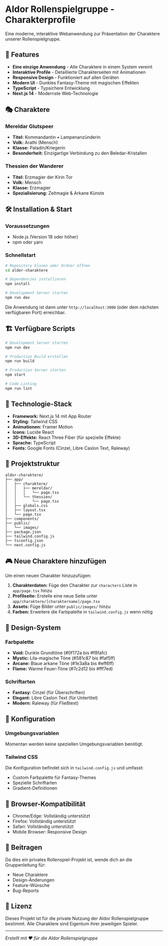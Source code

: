 # Aldor Rollenspielgruppe - Charakterprofile

Eine moderne, interaktive Webanwendung zur Präsentation der Charaktere unserer Rollenspielgruppe.

## 🚀 Features

- **Eine einzige Anwendung** - Alle Charaktere in einem System vereint
- **Interaktive Profile** - Detaillierte Charakterseiten mit Animationen
- **Responsive Design** - Funktioniert auf allen Geräten
- **Modern UI** - Dunkles Fantasy-Theme mit magischen Effekten
- **TypeScript** - Typsichere Entwicklung
- **Next.js 14** - Modernste Web-Technologie

## 🎭 Charaktere

### Mereldar Glutspeer
- **Titel:** Kommandantin • Lampenanzünderin
- **Volk:** Arathi (Mensch)
- **Klasse:** Paladin/Kriegerin
- **Besonderheit:** Einzigartige Verbindung zu den Beledar-Kristallen

### Thessien der Wanderer
- **Titel:** Erzmagier der Kirin Tor
- **Volk:** Mensch
- **Klasse:** Erzmagier
- **Spezialisierung:** Zeitmagie & Arkane Künste

## 🛠️ Installation & Start

### Voraussetzungen
- Node.js (Version 18 oder höher)
- npm oder yarn

### Schnellstart
```bash
# Repository klonen oder Ordner öffnen
cd aldor-charaktere

# Dependencies installieren
npm install

# Development Server starten
npm run dev
```

Die Anwendung ist dann unter `http://localhost:3000` (oder dem nächsten verfügbaren Port) erreichbar.

## 🏗️ Verfügbare Scripts

```bash
# Development Server starten
npm run dev

# Production Build erstellen
npm run build

# Production Server starten
npm start

# Code Linting
npm run lint
```

## 🎨 Technologie-Stack

- **Framework:** Next.js 14 mit App Router
- **Styling:** Tailwind CSS
- **Animationen:** Framer Motion
- **Icons:** Lucide React
- **3D-Effekte:** React Three Fiber (für spezielle Effekte)
- **Sprache:** TypeScript
- **Fonts:** Google Fonts (Cinzel, Libre Caslon Text, Raleway)

## 📁 Projektstruktur

```
aldor-charaktere/
├── app/
│   ├── charaktere/
│   │   ├── mereldar/
│   │   │   └── page.tsx
│   │   └── thessien/
│   │       └── page.tsx
│   ├── globals.css
│   ├── layout.tsx
│   └── page.tsx
├── components/
├── public/
│   └── images/
├── package.json
├── tailwind.config.js
├── tsconfig.json
└── next.config.js
```

## 🎮 Neue Charaktere hinzufügen

Um einen neuen Charakter hinzuzufügen:

1. **Charakterdaten:** Füge den Charakter zur `characters` Liste in `app/page.tsx` hinzu
2. **Profilseite:** Erstelle eine neue Seite unter `app/charaktere/[charaktername]/page.tsx`
3. **Assets:** Füge Bilder unter `public/images/` hinzu
4. **Farben:** Erweitere die Farbpalette in `tailwind.config.js` wenn nötig

## 🎨 Design-System

### Farbpalette
- **Void:** Dunkle Grundtöne (#0f172a bis #f8fafc)
- **Mystic:** Lila-magische Töne (#581c87 bis #faf5ff)
- **Arcane:** Blaue arkane Töne (#1e3a8a bis #eff6ff)
- **Flame:** Warme Feuer-Töne (#7c2d12 bis #fff7ed)

### Schriftarten
- **Fantasy:** Cinzel (für Überschriften)
- **Elegant:** Libre Caslon Text (für Untertitel)
- **Modern:** Raleway (für Fließtext)

## 🔧 Konfiguration

### Umgebungsvariablen
Momentan werden keine speziellen Umgebungsvariablen benötigt.

### Tailwind CSS
Die Konfiguration befindet sich in `tailwind.config.js` und umfasst:
- Custom Farbpalette für Fantasy-Themes
- Spezielle Schriftarten
- Gradient-Definitionen

## 📱 Browser-Kompatibilität

- Chrome/Edge: Vollständig unterstützt
- Firefox: Vollständig unterstützt
- Safari: Vollständig unterstützt
- Mobile Browser: Responsive Design

## 🤝 Beitragen

Da dies ein privates Rollenspiel-Projekt ist, wende dich an die Gruppenleitung für:
- Neue Charaktere
- Design-Änderungen
- Feature-Wünsche
- Bug-Reports

## 📄 Lizenz

Dieses Projekt ist für die private Nutzung der Aldor Rollenspielgruppe bestimmt.
Alle Charaktere sind Eigentum ihrer jeweiligen Spieler.

---

*Erstellt mit ❤️ für die Aldor Rollenspielgruppe*
